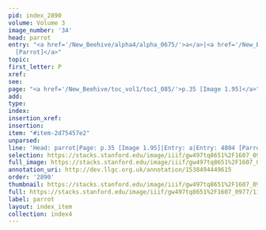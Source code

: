 ```yaml
---
pid: index_2890
volume: Volume 3
image_number: '34'
head: parrot
entry: "<a href='/New_Beehive/alpha4/alpha_0675/'>a</a>|<a href='/New_Beehive/toc/toc2_430/'>4804
  [Parrot]</a>"
topic: 
first_letter: P
xref: 
see: 
page: "<a href='/New_Beehive/toc_vol1/toc1_085/'>p.35 [Image 1.95]</a>"
add: 
type: 
index: 
insertion_xref: 
insertion: 
item: "#item-2d75457e2"
unparsed: 
line: 'Head: parrot|Page: p.35 [Image 1.95]|Entry: a|Entry: 4804 [Parrot]|#item-2d75457e2'
selection: https://stacks.stanford.edu/image/iiif/gw497tq8651%2F1607_0977/1129,2382,726,208/full/0/default.jpg
full_image: https://stacks.stanford.edu/image/iiif/gw497tq8651%2F1607_0977/full/full/0/default.jpg
annotation_uri: http://dev.llgc.org.uk/annotation/1538494449615
order: '2890'
thumbnail: https://stacks.stanford.edu/image/iiif/gw497tq8651%2F1607_0977/1129,2382,726,208/150,/0/default.jpg
full: https://stacks.stanford.edu/image/iiif/gw497tq8651%2F1607_0977/1129,2382,726,208/full/0/default.jpg
label: parrot
layout: index_item
collection: index4
---
```

